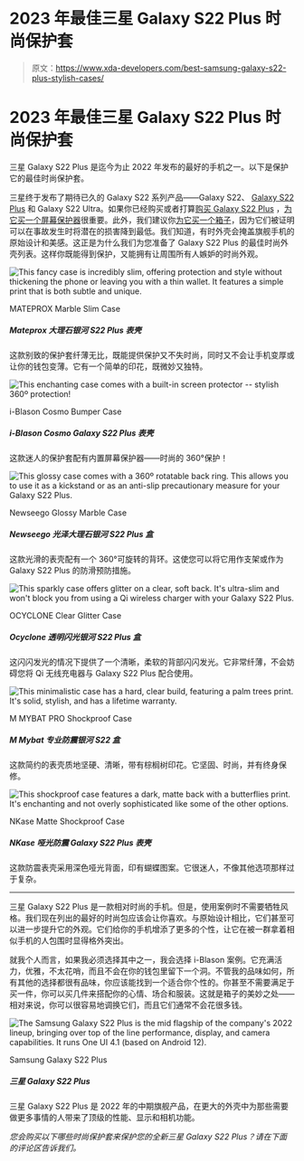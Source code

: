 # 2023 年最佳三星 Galaxy S22 Plus 时尚保护套

> 原文：<https://www.xda-developers.com/best-samsung-galaxy-s22-plus-stylish-cases/>

# 2023 年最佳三星 Galaxy S22 Plus 时尚保护套

三星 Galaxy S22 Plus 是迄今为止 2022 年发布的最好的手机之一。以下是保护它的最佳时尚保护套。

三星终于发布了期待已久的 Galaxy S22 系列产品——Galaxy S22、 [Galaxy S22 Plus](https://www.xda-developers.com/samsung-galaxy-s22-plus-review/) 和 Galaxy S22 Ultra。如果你已经购买或者打算[购买 Galaxy S22 Plus](https://www.xda-developers.com/best-samsung-galaxy-s22-deals/) ，[为它买一个屏幕保护器](https://www.xda-developers.com/best-samsung-galaxy-s22-plus-screen-protectors/)很重要。此外，我们建议你[为它买一个箱子](https://www.xda-developers.com/best-samsung-galaxy-s22-plus-cases/)，因为它们被证明可以在事故发生时将潜在的损害降到最低。我们知道，有时外壳会掩盖旗舰手机的原始设计和美感。这正是为什么我们为您准备了 Galaxy S22 Plus 的最佳时尚外壳列表。这样你既能得到保护，又能拥有让周围所有人嫉妒的时尚外观。

 <picture>![This fancy case is incredibly slim, offering protection and style without thickening the phone or leaving you with a thin wallet. It features a simple print that is both subtle and unique.](img/3aed611b66f705a7ce8de9447b598a8b.png)</picture> 

MATEPROX Marble Slim Case

##### Mateprox 大理石银河 S22 Plus 表壳

这款别致的保护套纤薄无比，既能提供保护又不失时尚，同时又不会让手机变厚或让你的钱包变薄。它有一个简单的印花，既微妙又独特。

 <picture>![This enchanting case comes with a built-in screen protector -- stylish 360º protection!](img/2002e5c7c992aac3f91993f1cd1ae4b5.png)</picture> 

i-Blason Cosmo Bumper Case

##### i-Blason Cosmo Galaxy S22 Plus 表壳

这款迷人的保护套配有内置屏幕保护器——时尚的 360°保护！

 <picture>![This glossy case comes with a 360º rotatable back ring. This allows you to use it as a kickstand or as an anti-slip precautionary measure for your Galaxy S22 Plus.](img/5173ffc0dacd8b278b58e27d007d2521.png)</picture> 

Newseego Glossy Marble Case

##### Newseego 光泽大理石银河 S22 Plus 盒

这款光滑的表壳配有一个 360°可旋转的背环。这使您可以将它用作支架或作为 Galaxy S22 Plus 的防滑预防措施。

 <picture>![This sparkly case offers glitter on a clear, soft back. It's ultra-slim and won't block you from using a Qi wireless charger with your Galaxy S22 Plus.](img/001ed7863d6d7d428d51532758ce7628.png)</picture> 

OCYCLONE Clear Glitter Case

##### Ocyclone 透明闪光银河 S22 Plus 盒

这闪闪发光的情况下提供了一个清晰，柔软的背部闪闪发光。它非常纤薄，不会妨碍您将 Qi 无线充电器与 Galaxy S22 Plus 配合使用。

 <picture>![This minimalistic case has a hard, clear build, featuring a palm trees print. It's solid, stylish, and has a lifetime warranty.](img/dc108505b3a9d78006a7a209a51d67ed.png)</picture> 

M MYBAT PRO Shockproof Case

##### M Mybat 专业防震银河 S22 盒

这款简约的表壳质地坚硬、清晰，带有棕榈树印花。它坚固、时尚，并有终身保修。

 <picture>![This shockproof case features a dark, matte back with a butterflies print. It's enchanting and not overly sophisticated like some of the other options.](img/8b447d1c2d2fa7b86ee8db4abe4c7f0e.png)</picture> 

NKase Matte Shockproof Case

##### NKase 哑光防震 Galaxy S22 Plus 表壳

这款防震表壳采用深色哑光背面，印有蝴蝶图案。它很迷人，不像其他选项那样过于复杂。

* * *

三星 Galaxy S22 Plus 是一款相对时尚的手机。但是，使用案例时不需要牺牲风格。我们现在列出的最好的时尚包应该会让你喜欢。与原始设计相比，它们甚至可以进一步提升它的外观。它们给你的手机增添了更多的个性，让它在被一群拿着相似手机的人包围时显得格外突出。

就我个人而言，如果我必须选择其中之一，我会选择 i-Blason 案例。它充满活力，优雅，不太花哨，而且不会在你的钱包里留下一个洞。不管我的品味如何，所有其他的选择都很有品味，你应该能找到一个适合你个性的。你甚至不需要满足于买一件，你可以买几件来搭配你的心情、场合和服装。这就是箱子的美妙之处——相对来说，你可以很容易地调换它们，而且它们通常不会花很多钱。

 <picture>![The Samsung Galaxy S22 Plus is the mid flagship of the company's 2022 lineup, bringing over top of the line performance, display, and camera capabilities. It runs One UI 4.1 (based on Android 12).](img/3659da736120e268168547df64b37aba.png)</picture> 

Samsung Galaxy S22 Plus

##### 三星 Galaxy S22 Plus

三星 Galaxy S22 Plus 是 2022 年的中期旗舰产品，在更大的外壳中为那些需要做更多事情的人带来了顶级的性能、显示和相机功能。

*您会购买以下哪些时尚保护套来保护您的全新三星 Galaxy S22 Plus？请在下面的评论区告诉我们。*